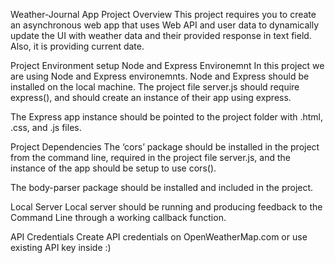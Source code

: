 Weather-Journal App Project
Overview
This project requires you to create an asynchronous web app that uses Web API and user data to dynamically update the UI with weather data and their provided response in text field. Also, it is providing current date.

Project Environment setup
Node and Express Environemnt
In this project we are using Node and Express environemnts. Node and Express should be installed on the local machine. The project file server.js should require express(), and should create an instance of their app using express.

The Express app instance should be pointed to the project folder with .html, .css, and .js files.

Project Dependencies
The ‘cors’ package should be installed in the project from the command line, required in the project file server.js, and the instance of the app should be setup to use cors().

The body-parser package should be installed and included in the project.

Local Server
Local server should be running and producing feedback to the Command Line through a working callback function.

API Credentials
Create API credentials on OpenWeatherMap.com or use existing API key inside :)